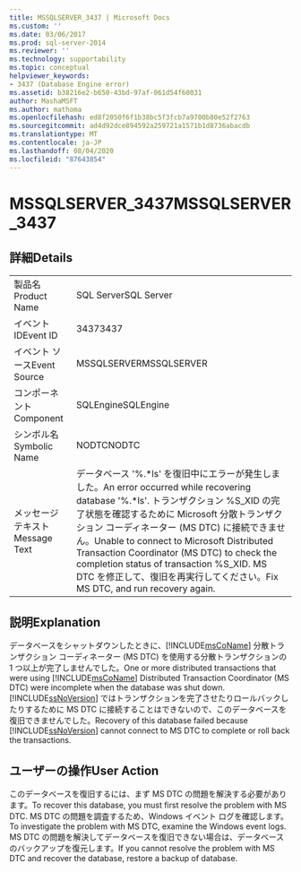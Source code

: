 ```yaml
---
title: MSSQLSERVER_3437 | Microsoft Docs
ms.custom: ''
ms.date: 03/06/2017
ms.prod: sql-server-2014
ms.reviewer: ''
ms.technology: supportability
ms.topic: conceptual
helpviewer_keywords:
- 3437 (Database Engine error)
ms.assetid: b38216e2-b650-43bd-97af-061d54f60031
author: MashaMSFT
ms.author: mathoma
ms.openlocfilehash: ed8f2050f6f1b38bc5f3fcb7a9700b80e52f2763
ms.sourcegitcommit: ad4d92dce894592a259721a1571b1d8736abacdb
ms.translationtype: MT
ms.contentlocale: ja-JP
ms.lasthandoff: 08/04/2020
ms.locfileid: "87643854"
---
```

# <a name="mssqlserver_3437"></a><span data-ttu-id="e2449-102">MSSQLSERVER_3437</span><span class="sxs-lookup"><span data-stu-id="e2449-102">MSSQLSERVER_3437</span></span>
    
## <a name="details"></a><span data-ttu-id="e2449-103">詳細</span><span class="sxs-lookup"><span data-stu-id="e2449-103">Details</span></span>  
  
|||  
|-|-|  
|<span data-ttu-id="e2449-104">製品名</span><span class="sxs-lookup"><span data-stu-id="e2449-104">Product Name</span></span>|<span data-ttu-id="e2449-105">SQL Server</span><span class="sxs-lookup"><span data-stu-id="e2449-105">SQL Server</span></span>|  
|<span data-ttu-id="e2449-106">イベント ID</span><span class="sxs-lookup"><span data-stu-id="e2449-106">Event ID</span></span>|<span data-ttu-id="e2449-107">3437</span><span class="sxs-lookup"><span data-stu-id="e2449-107">3437</span></span>|  
|<span data-ttu-id="e2449-108">イベント ソース</span><span class="sxs-lookup"><span data-stu-id="e2449-108">Event Source</span></span>|<span data-ttu-id="e2449-109">MSSQLSERVER</span><span class="sxs-lookup"><span data-stu-id="e2449-109">MSSQLSERVER</span></span>|  
|<span data-ttu-id="e2449-110">コンポーネント</span><span class="sxs-lookup"><span data-stu-id="e2449-110">Component</span></span>|<span data-ttu-id="e2449-111">SQLEngine</span><span class="sxs-lookup"><span data-stu-id="e2449-111">SQLEngine</span></span>|  
|<span data-ttu-id="e2449-112">シンボル名</span><span class="sxs-lookup"><span data-stu-id="e2449-112">Symbolic Name</span></span>|<span data-ttu-id="e2449-113">NODTC</span><span class="sxs-lookup"><span data-stu-id="e2449-113">NODTC</span></span>|  
|<span data-ttu-id="e2449-114">メッセージ テキスト</span><span class="sxs-lookup"><span data-stu-id="e2449-114">Message Text</span></span>|<span data-ttu-id="e2449-115">データベース '%.\*ls' を復旧中にエラーが発生しました。</span><span class="sxs-lookup"><span data-stu-id="e2449-115">An error occurred while recovering database '%.\*ls'.</span></span> <span data-ttu-id="e2449-116">トランザクション %S_XID の完了状態を確認するために Microsoft 分散トランザクション コーディネーター (MS DTC) に接続できません。</span><span class="sxs-lookup"><span data-stu-id="e2449-116">Unable to connect to Microsoft Distributed Transaction Coordinator (MS DTC) to check the completion status of transaction %S_XID.</span></span> <span data-ttu-id="e2449-117">MS DTC を修正して、復旧を再実行してください。</span><span class="sxs-lookup"><span data-stu-id="e2449-117">Fix MS DTC, and run recovery again.</span></span>|  
  
## <a name="explanation"></a><span data-ttu-id="e2449-118">説明</span><span class="sxs-lookup"><span data-stu-id="e2449-118">Explanation</span></span>  
 <span data-ttu-id="e2449-119">データベースをシャットダウンしたときに、[!INCLUDE[msCoName](../../includes/msconame-md.md)] 分散トランザクション コーディネーター (MS DTC) を使用する分散トランザクションの 1 つ以上が完了しませんでした。</span><span class="sxs-lookup"><span data-stu-id="e2449-119">One or more distributed transactions that were using [!INCLUDE[msCoName](../../includes/msconame-md.md)] Distributed Transaction Coordinator (MS DTC) were incomplete when the database was shut down.</span></span> <span data-ttu-id="e2449-120">[!INCLUDE[ssNoVersion](../../includes/ssnoversion-md.md)] ではトランザクションを完了させたりロールバックしたりするために MS DTC に接続することはできないので、このデータベースを復旧できませんでした。</span><span class="sxs-lookup"><span data-stu-id="e2449-120">Recovery of this database failed because [!INCLUDE[ssNoVersion](../../includes/ssnoversion-md.md)] cannot connect to MS DTC to complete or roll back the transactions.</span></span>  
  
## <a name="user-action"></a><span data-ttu-id="e2449-121">ユーザーの操作</span><span class="sxs-lookup"><span data-stu-id="e2449-121">User Action</span></span>  
 <span data-ttu-id="e2449-122">このデータベースを復旧するには、まず MS DTC の問題を解決する必要があります。</span><span class="sxs-lookup"><span data-stu-id="e2449-122">To recover this database, you must first resolve the problem with MS DTC.</span></span> <span data-ttu-id="e2449-123">MS DTC の問題を調査するため、Windows イベント ログを確認します。</span><span class="sxs-lookup"><span data-stu-id="e2449-123">To investigate the problem with MS DTC, examine the Windows event logs.</span></span> <span data-ttu-id="e2449-124">MS DTC の問題を解決してデータベースを復旧できない場合は、データベースのバックアップを復元します。</span><span class="sxs-lookup"><span data-stu-id="e2449-124">If you cannot resolve the problem with MS DTC and recover the database, restore a backup of database.</span></span>  
  
  
